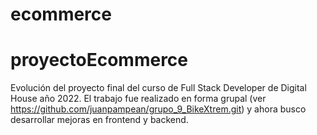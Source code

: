 # ecommerce
# proyectoEcommerce

Evolución del proyecto final del curso de Full Stack Developer de Digital House año 2022. 
El trabajo fue realizado en forma grupal (ver https://github.com/juanpampean/grupo_9_BikeXtrem.git) y ahora busco desarrollar mejoras en frontend y backend.

